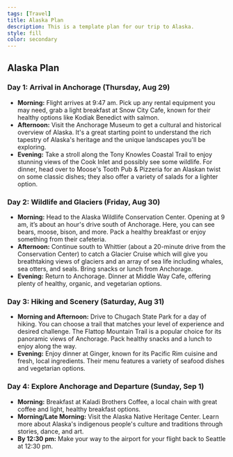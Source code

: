 ```yaml
---
tags: [Travel]
title: Alaska Plan
description: This is a template plan for our trip to Alaska.
style: fill
color: secondary
---
```


## Alaska Plan

### Day 1: Arrival in Anchorage (Thursday, Aug 29)

- **Morning:** Flight arrives at 9:47 am. Pick up any rental equipment you may need, grab a light breakfast at Snow City Cafe, known for their healthy options like Kodiak Benedict with salmon. 
- **Afternoon:** Visit the Anchorage Museum to get a cultural and historical overview of Alaska. It's a great starting point to understand the rich tapestry of Alaska's heritage and the unique landscapes you'll be exploring.
- **Evening:** Take a stroll along the Tony Knowles Coastal Trail to enjoy stunning views of the Cook Inlet and possibly see some wildlife. For dinner, head over to Moose's Tooth Pub & Pizzeria for an Alaskan twist on some classic dishes; they also offer a variety of salads for a lighter option.

### Day 2: Wildlife and Glaciers (Friday, Aug 30)

- **Morning:** Head to the Alaska Wildlife Conservation Center. Opening at 9 am, it’s about an hour's drive south of Anchorage. Here, you can see bears, moose, bison, and more. Pack a healthy breakfast or enjoy something from their cafeteria.
- **Afternoon:** Continue south to Whittier (about a 20-minute drive from the Conservation Center) to catch a Glacier Cruise which will give you breathtaking views of glaciers and an array of sea life including whales, sea otters, and seals. Bring snacks or lunch from Anchorage.
- **Evening:** Return to Anchorage. Dinner at Middle Way Cafe, offering plenty of healthy, organic, and vegetarian options.

### Day 3: Hiking and Scenery (Saturday, Aug 31)

- **Morning and Afternoon:** Drive to Chugach State Park for a day of hiking. You can choose a trail that matches your level of experience and desired challenge. The Flattop Mountain Trail is a popular choice for its panoramic views of Anchorage. Pack healthy snacks and a lunch to enjoy along the way.
- **Evening:** Enjoy dinner at Ginger, known for its Pacific Rim cuisine and fresh, local ingredients. Their menu features a variety of seafood dishes and vegetarian options.

### Day 4: Explore Anchorage and Departure (Sunday, Sep 1)

- **Morning:** Breakfast at Kaladi Brothers Coffee, a local chain with great coffee and light, healthy breakfast options.
- **Morning/Late Morning:** Visit the Alaska Native Heritage Center. Learn more about Alaska's indigenous people's culture and traditions through stories, dance, and art. 
- **By 12:30 pm:** Make your way to the airport for your flight back to Seattle at 12:30 pm.